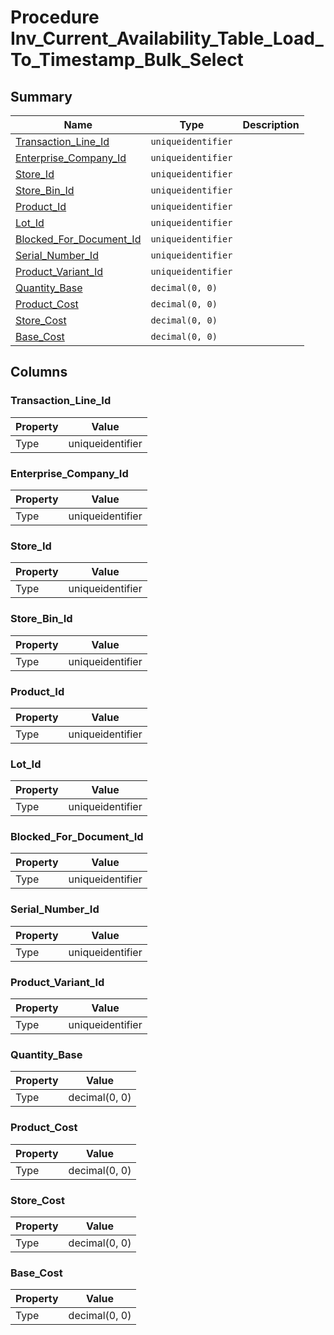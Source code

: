 # Procedure Inv_Current_Availability_Table_Load_To_Timestamp_Bulk_Select


## Summary

| Name | Type | Description |
| - | - | --- |
|[Transaction_Line_Id](#transaction_line_id)|`uniqueidentifier` ||
|[Enterprise_Company_Id](#enterprise_company_id)|`uniqueidentifier` ||
|[Store_Id](#store_id)|`uniqueidentifier` ||
|[Store_Bin_Id](#store_bin_id)|`uniqueidentifier` ||
|[Product_Id](#product_id)|`uniqueidentifier` ||
|[Lot_Id](#lot_id)|`uniqueidentifier` ||
|[Blocked_For_Document_Id](#blocked_for_document_id)|`uniqueidentifier` ||
|[Serial_Number_Id](#serial_number_id)|`uniqueidentifier` ||
|[Product_Variant_Id](#product_variant_id)|`uniqueidentifier` ||
|[Quantity_Base](#quantity_base)|`decimal(0, 0)` ||
|[Product_Cost](#product_cost)|`decimal(0, 0)` ||
|[Store_Cost](#store_cost)|`decimal(0, 0)` ||
|[Base_Cost](#base_cost)|`decimal(0, 0)` ||

## Columns

### Transaction_Line_Id

| Property | Value |
| - | - |
|Type|uniqueidentifier|

### Enterprise_Company_Id

| Property | Value |
| - | - |
|Type|uniqueidentifier|

### Store_Id

| Property | Value |
| - | - |
|Type|uniqueidentifier|

### Store_Bin_Id

| Property | Value |
| - | - |
|Type|uniqueidentifier|

### Product_Id

| Property | Value |
| - | - |
|Type|uniqueidentifier|

### Lot_Id

| Property | Value |
| - | - |
|Type|uniqueidentifier|

### Blocked_For_Document_Id

| Property | Value |
| - | - |
|Type|uniqueidentifier|

### Serial_Number_Id

| Property | Value |
| - | - |
|Type|uniqueidentifier|

### Product_Variant_Id

| Property | Value |
| - | - |
|Type|uniqueidentifier|

### Quantity_Base

| Property | Value |
| - | - |
|Type|decimal(0, 0)|

### Product_Cost

| Property | Value |
| - | - |
|Type|decimal(0, 0)|

### Store_Cost

| Property | Value |
| - | - |
|Type|decimal(0, 0)|

### Base_Cost

| Property | Value |
| - | - |
|Type|decimal(0, 0)|


